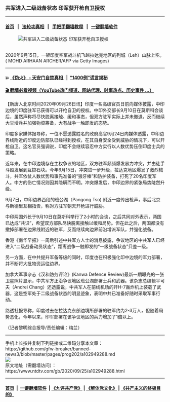 ### 共军进入二级战备状态 印军获开枪自卫授权
------------------------

#### [首页](https://github.com/gfw-breaker/banned-news3/blob/master/README.md) &nbsp;&nbsp;|&nbsp;&nbsp; [法轮功真相](https://github.com/begood0513/basic/blob/master/README.md)  &nbsp;&nbsp;|&nbsp;&nbsp; [手把手翻墙教程](https://github.com/gfw-breaker/guides/wiki)  &nbsp;&nbsp;|&nbsp;&nbsp; [一键翻墙软件](https://github.com/gfw-breaker/nogfw/blob/master/README.md)  



<div><div class="featured_image">
 <figure>
  <img alt="共军进入二级战备状态 印军获开枪自卫授权" src="https://i.ntdtv.com/assets/uploads/2020/09/GettyImages-1228519982-800x450.jpg"/>
 </figure><br/>
 <span class="caption">
  2020年9月15日，一架印度空军战斗机飞越拉达克地区的列城（Leh）山脉上空。( MOHD ARHAAN ARCHER/AFP via Getty Images)
 </span>
</div>
</div><hr/>

#### 💥 [《伪火》 - 天安门自焚真相 ](http://158.247.195.190:10000/videos/blog/weihuo.html)&nbsp; |&nbsp; [“1400例”谎言揭秘  ](http://158.247.195.190:10000/videos/blog/jiexi1400.html)

#### [ 🎬  翻墙必看视频（YouTube热门频道、网站代理、时事热点、历史事件 ...）](https://github.com/gfw-breaker/links/blob/master/banned.md)

<div><div class="post_content" itemprop="articleBody">
 <p>
  【新唐人北京时间2020年09月26日讯】印度一名高级官员日前向媒体披露，中印边境的印度驻军已获得可以开枪自卫的授权。中印外交部长9月10日在莫斯科会谈后，虽然声称将尽快脱离接触、缓和事态，但双方驻军实际上并未撤退，反而继续大举增兵并加强物资筹备，大有战争一触即发的态势。
 </p>
 <p>
  印度多家媒体报导称，一位不愿透露姓名的政府高官9月24日向媒体透露，中印边界线附近的印度边防部队已经得到授权，在其自身安全受到威胁的情况下，可以开枪自卫。这名官员强调说，印度不会继续容忍中方实行以人数优势压倒印度士兵的策略。
 </p>
 <p>
  近年来，在中印边境存在主权争议的地区，双方驻军频频爆发暴力冲突，并由徒手斗殴发展到互掷石块。今年6月15日，冲突进一步升级，拉达克地区爆发了激烈械斗，共军依仗人数优势和事先准备的“狼牙棒”和防护装备，打死了20名印度军人。中方的伤亡情况则因其隐瞒而不明。冲突爆发后，中印边界的紧张局势陡然升级。
 </p>
 <p>
  9月7日，中印边界西段的班公湖（Pangong Tso) 附近一度传出枪声，事后北京与新德里互相指责，称对方驻军朝天开枪进行威胁。
 </p>
 <p>
  中印两国外长于9月10日在莫斯科举行了2小时的会谈，之后共同对外表示，两国已达成“共识”，希望双方部队尽快脱离接触以缓和局势。但在此之后，两国都没有撤掉部署在边界线附近的驻军，反而继续向边界前沿增派军队，并强化战备。
 </p>
 <p>
  香港《南华早报》一周后引述中共军方人士的消息披露，争议地区的中共军人已经进入“二级战备动员状态”，距离战争一触即发的“一级战备状态”只差一级。
 </p>
 <p>
  另一方面，在中共提升军备等级的同时，印度也在积极强化印中边境的军力部署，并不断将大批物资运往边界。
 </p>
 <p>
  加拿大军事杂志《汉和防务评论》(Kanwa Defence Review)最新一期曝光的一张卫星照片显示，中共军方正沿争议地区班公湖部署士兵和武器。该杂志总编辑平可夫（Andrei Chang）还透露说，中共军人在前线机场的歼H-7轰炸机上装载了武器，这是空军处于二级战备状态的明显迹象，表明中共已准备好随时采取军事行动。
 </p>
 <p>
  路透社报导称，印度过去在拉达克东部边境所部署的驻军约为2-3万人，但随着局势恶化，今年以来，印军部署在该争议地区的兵力增加了1倍以上。
 </p>
 <p>
  （记者黎明综合报导/责任编辑：梅兰）
 </p>
 <div class="single_ad">
 </div>
</div>
</div>
<hr/>
手机上长按并复制下列链接或二维码分享本文章：<br/>
https://github.com/gfw-breaker/banned-news3/blob/master/pages/prog202/a102949288.md <br/>
<a href='https://github.com/gfw-breaker/banned-news3/blob/master/pages/prog202/a102949288.md'><img src='https://github.com/gfw-breaker/banned-news3/blob/master/pages/prog202/a102949288.md.png'/></a> <br/>
原文地址（需翻墙访问）：https://www.ntdtv.com/gb/2020/09/25/a102949288.html


------------------------
#### [首页](https://github.com/gfw-breaker/banned-news3/blob/master/README.md) &nbsp;|&nbsp; [一键翻墙软件](https://github.com/gfw-breaker/nogfw/blob/master/README.md) &nbsp;| [《九评共产党》](https://github.com/gfw-breaker/9ping.md/blob/master/README.md#九评之一评共产党是什么) | [《解体党文化》](https://github.com/gfw-breaker/jtdwh.md/blob/master/README.md) | [《共产主义的终极目的》](https://github.com/gfw-breaker/gczydzjmd.md/blob/master/README.md)


<img src='http://gfw-breaker.win/banned-news3/pages/prog202/a102949288.md' width='0px' height='0px'/>